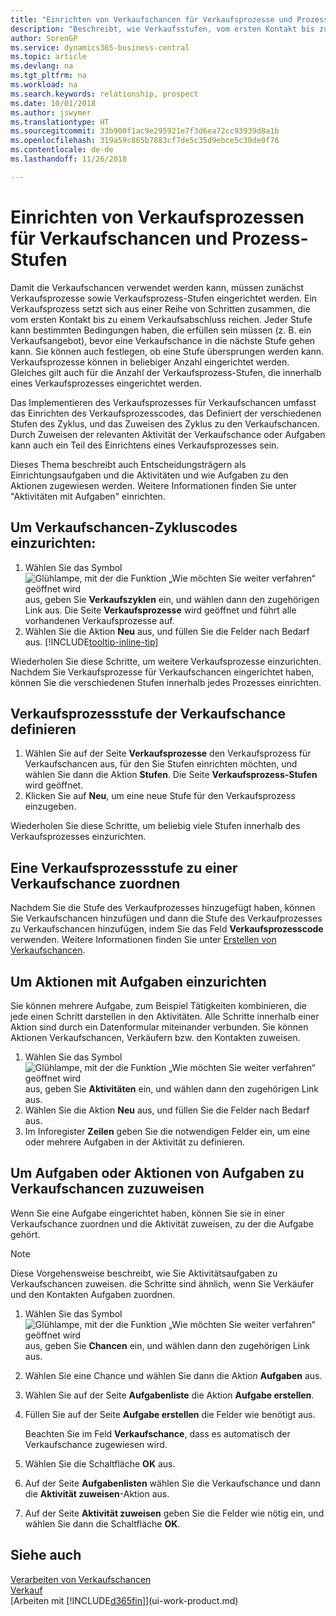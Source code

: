 ```yaml
---
title: "Einrichten von Verkaufschancen für Verkaufsprozesse und Prozess-Stufen| Microsoft Docs"
description: "Beschreibt, wie Verkaufsstufen, vom ersten Kontakt bis zum Schließen definiert, einen Verkaufsprozess erstellt und diesen zu Verkaufschancen in Business Central zuweist."
author: SorenGP
ms.service: dynamics365-business-central
ms.topic: article
ms.devlang: na
ms.tgt_pltfrm: na
ms.workload: na
ms.search.keywords: relationship, prospect
ms.date: 10/01/2018
ms.author: jswymer
ms.translationtype: HT
ms.sourcegitcommit: 33b900f1ac9e295921e7f3d6ea72cc93939d8a1b
ms.openlocfilehash: 319a59c865b7883cf7de5c35d9ebce5c30de0f76
ms.contentlocale: de-de
ms.lasthandoff: 11/26/2018

---
```

# <a name="set-up-opportunity-sales-cycles-and-cycle-stages"></a>Einrichten von Verkaufsprozessen für Verkaufschancen und Prozess-Stufen
Damit die Verkaufschancen verwendet werden kann, müssen zunächst Verkaufsprozesse sowie Verkaufsprozess-Stufen eingerichtet werden. Ein Verkaufsprozess setzt sich aus einer Reihe von Schritten zusammen, die vom ersten Kontakt bis zu einem Verkaufsabschluss reichen. Jeder Stufe kann bestimmten Bedingungen haben, die erfüllen sein müssen (z. B. ein Verkaufsangebot), bevor eine Verkaufschance in die nächste Stufe gehen kann. Sie können auch festlegen, ob eine Stufe übersprungen werden kann. Verkaufsprozesse können in beliebiger Anzahl eingerichtet werden. Gleiches gilt auch für die Anzahl der Verkaufsprozess-Stufen, die innerhalb eines Verkaufsprozesses eingerichtet werden.

Das Implementieren des Verkaufsprozesses für Verkaufschancen umfasst das Einrichten des Verkaufsprozesscodes, das Definiert der verschiedenen Stufen des Zyklus, und das Zuweisen des Zyklus zu den Verkaufschancen. Durch Zuweisen der relevanten Aktivität der Verkaufschance oder Aufgaben kann auch ein Teil des Einrichtens eines Verkaufsprozesses sein.

Dieses Thema beschreibt auch Entscheidungsträgern als Einrichtungsaufgaben und die Aktivitäten und wie Aufgaben zu den Aktionen zugewiesen werden. Weitere Informationen finden Sie unter "Aktivitäten mit Aufgaben" einrichten.

## <a name="to-set-up-opportunity-sales-cycle-codes"></a>Um Verkaufschancen-Zykluscodes einzurichten:
1. Wählen Sie das Symbol ![Glühlampe, mit der die Funktion „Wie möchten Sie weiter verfahren“ geöffnet wird](media/ui-search/search_small.png "Wie möchten Sie weiter verfahren?") aus, geben Sie **Verkaufszyklen** ein, und wählen dann den zugehörigen Link aus. Die Seite **Verkaufsprozesse** wird geöffnet und führt alle vorhandenen Verkaufsprozesse auf.
2. Wählen Sie die Aktion **Neu** aus, und füllen Sie die Felder nach Bedarf aus. [!INCLUDE[tooltip-inline-tip](includes/tooltip-inline-tip_md.md)]

Wiederholen Sie diese Schritte, um weitere Verkaufsprozesse einzurichten. Nachdem Sie Verkaufsprozesse für Verkaufschancen eingerichtet haben, können Sie die verschiedenen Stufen innerhalb jedes Prozesses einrichten.

## <a name="to-define-opportunity-sales-cycle-stages"></a>Verkaufsprozessstufe der Verkaufschance definieren
1. Wählen Sie auf der Seite **Verkaufsprozesse** den Verkaufsprozess für Verkaufschancen aus, für den Sie Stufen einrichten möchten, und wählen Sie dann die Aktion **Stufen**. Die Seite **Verkaufsprozess-Stufen** wird geöffnet.
2. Klicken Sie auf **Neu**, um eine neue Stufe für den Verkaufsprozess einzugeben.

Wiederholen Sie diese Schritte, um beliebig viele Stufen innerhalb des Verkaufsprozesses einzurichten.

## <a name="to-assign-stage-cycles-to-opportunities"></a>Eine Verkaufsprozessstufe zu einer Verkaufschance zuordnen
Nachdem Sie die Stufe des Verkaufprozesses hinzugefügt haben, können Sie Verkaufschancen hinzufügen und dann die Stufe des Verkaufprozesses zu Verkaufschancen hinzufügen, indem Sie das Feld **Verkaufsprozesscode** verwenden. Weitere Informationen finden Sie unter [Erstellen von Verkaufschancen](marketing-how-create-opportunities.md).

## <a name="to-set-up-activities-with-tasks"></a>Um Aktionen mit Aufgaben einzurichten
Sie können mehrere Aufgabe, zum Beispiel Tätigkeiten kombinieren, die jede einen Schritt darstellen in den Aktivitäten. Alle Schritte innerhalb einer Aktion sind durch ein Datenformular miteinander verbunden. Sie können Aktionen Verkaufschancen, Verkäufern bzw. den Kontakten zuweisen.

1. Wählen Sie das Symbol ![Glühlampe, mit der die Funktion „Wie möchten Sie weiter verfahren“ geöffnet wird](media/ui-search/search_small.png "Wie möchten Sie weiter verfahren?") aus, geben Sie **Aktivitäten** ein, und wählen dann den zugehörigen Link aus.
2. Wählen Sie die Aktion **Neu** aus, und füllen Sie die Felder nach Bedarf aus.
3. Im Inforegister **Zeilen** geben Sie die notwendigen Felder ein, um eine oder mehrere Aufgaben in der Aktivität zu definieren.

## <a name="to-assign-tasks-or-activities-of-tasks-to-opportunities"></a>Um Aufgaben oder Aktionen von Aufgaben zu Verkaufschancen zuzuweisen
Wenn Sie eine Aufgabe eingerichtet haben, können Sie sie in einer Verkaufschance zuordnen und die Aktivität zuweisen, zu der die Aufgabe gehört.

> [!NOTE]  
>   Diese Vorgehensweise beschreibt, wie Sie Aktivitätsaufgaben zu Verkaufschancen zuweisen. die Schritte sind ähnlich, wenn Sie Verkäufer und den Kontakten Aufgaben zuordnen.

1. Wählen Sie das Symbol ![Glühlampe, mit der die Funktion „Wie möchten Sie weiter verfahren“ geöffnet wird](media/ui-search/search_small.png "Wie möchten Sie weiter verfahren?") aus, geben Sie **Chancen** ein, und wählen dann den zugehörigen Link aus.
2. Wählen Sie eine Chance und wählen Sie dann die Aktion **Aufgaben** aus.
3. Wählen Sie auf der Seite **Aufgabenliste** die Aktion **Aufgabe erstellen**.
4.  Füllen Sie auf der Seite **Aufgabe erstellen** die Felder wie benötigt aus.

    Beachten Sie im Feld **Verkaufschance**, dass es automatisch der Verkaufschance zugewiesen wird.
5. Wählen Sie die Schaltfläche **OK** aus.
6. Auf der Seite **Aufgabenlisten** wählen Sie die Verkaufschance und dann die **Aktivität zuweisen**-Aktion aus.
7. Auf der Seite **Aktivität zuweisen** geben Sie die Felder wie nötig ein, und wählen Sie dann die Schaltfläche **OK**.

## <a name="see-also"></a>Siehe auch
[Verarbeiten von Verkaufschancen](marketing-processing-sales-opportunities.md)  
[Verkauf](sales-manage-sales.md)  
[Arbeiten mit [!INCLUDE[d365fin](includes/d365fin_md.md)]](ui-work-product.md)

